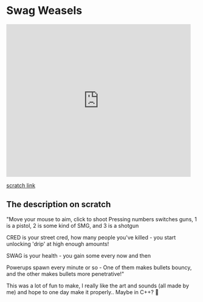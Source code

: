 # Swag Weasels


<iframe src="https://turbowarp.org/719906072/embed" allowtransparency="true" width="485" height="402" frameborder="0" scrolling="no" allowfullscreen></iframe>

[scratch link](https://scratch.mit.edu/projects/719906072/)

## The description on scratch
"Move your mouse to aim, click to shoot
Pressing numbers switches guns, 1 is a pistol, 2 is some kind of SMG, and 3 is a shotgun

CRED is your street cred, how many people you've killed - you start unlocking 'drip' at high enough amounts!

SWAG is your health - you gain some every now and then

Powerups spawn every minute or so - One of them makes bullets bouncy, and the other makes bullets more penetrative!"


This was a lot of fun to make, I really like the art and sounds (all made by me) and hope to one day make it properly.. Maybe in C++? 🤔